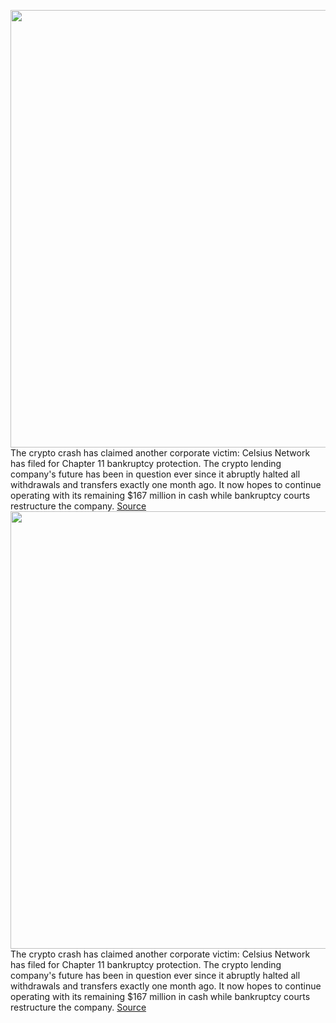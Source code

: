 <img src='https://cdn.vox-cdn.com/thumbor/H7BDH42J06y3FGL88DJpG-sX2cQ=/0x0:2040x1360/1200x800/filters:focal(857x517:1183x843)/cdn.vox-cdn.com/uploads/chorus_image/image/71110337/acastro_220524_STK428_0002.0.jpg' width='700px' /><br/>
The crypto crash has claimed another corporate victim: Celsius Network has filed for Chapter 11 bankruptcy protection. The crypto lending company's future has been in question ever since it abruptly halted all withdrawals and transfers exactly one month ago. It now hopes to continue operating with its remaining $167 million in cash while bankruptcy courts restructure the company.
<a href='https://www.theverge.com/2022/7/13/23212156/celsius-network-chapter-11-bankruptcy-crypto'> Source <a/><img src='https://cdn.vox-cdn.com/thumbor/H7BDH42J06y3FGL88DJpG-sX2cQ=/0x0:2040x1360/1200x800/filters:focal(857x517:1183x843)/cdn.vox-cdn.com/uploads/chorus_image/image/71110337/acastro_220524_STK428_0002.0.jpg' width='700px' /><br/>
The crypto crash has claimed another corporate victim: Celsius Network has filed for Chapter 11 bankruptcy protection. The crypto lending company's future has been in question ever since it abruptly halted all withdrawals and transfers exactly one month ago. It now hopes to continue operating with its remaining $167 million in cash while bankruptcy courts restructure the company.
<a href='https://www.theverge.com/2022/7/13/23212156/celsius-network-chapter-11-bankruptcy-crypto'> Source <a/>